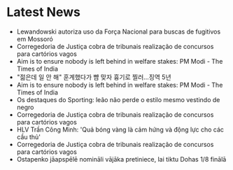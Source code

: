 # Latest News
-  Lewandowski autoriza uso da Força Nacional para buscas de fugitivos em Mossoró
-  Corregedoria de Justiça cobra de tribunais realização de concursos para cartórios vagos
-  Aim is to ensure nobody is left behind in welfare stakes: PM Modi - The Times of India
-  "젊은데 일 안 해" 훈계했다가 뺨 맞자 흉기로 찔러…징역 5년
-  Aim is to ensure nobody is left behind in welfare stakes: PM Modi - The Times of India
-  Os destaques do Sporting: leão não perde o estilo mesmo vestindo de negro
-  Corregedoria de Justiça cobra de tribunais realização de concursos para cartórios vagos
-  HLV Trần Công Minh: 'Quả bóng vàng là cảm hứng và động lực cho các cầu thủ'
-  Corregedoria de Justiça cobra de tribunais realização de concursos para cartórios vagos
-  Ostapenko jāapspēlē nomināli vājāka pretiniece, lai tiktu Dohas 1/8 finālā
